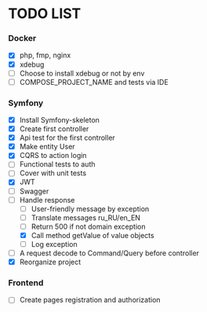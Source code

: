 # TODO LIST

### Docker
- [x] php, fmp, nginx
- [x] xdebug
- [ ] Choose to install xdebug or not by env
- [ ] COMPOSE_PROJECT_NAME and tests via IDE

### Symfony
- [x] Install Symfony-skeleton
- [x] Create first controller
- [x] Api test for the first controller
- [x] Make entity User
- [x] CQRS to action login
- [ ] Functional tests to auth
- [ ] Cover with unit tests
- [x] JWT
- [ ] Swagger
- [ ] Handle response
    - [ ] User-friendly message by exception
    - [ ] Translate messages ru_RU/en_EN
    - [ ] Return 500 if not domain exception
    - [x] Call method getValue of value objects
    - [ ] Log exception
- [ ] A request decode to Command/Query before controller
- [x] Reorganize project
  
### Frontend
- [ ] Create pages registration and authorization